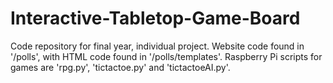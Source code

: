 # Interactive-Tabletop-Game-Board
Code repository for final year, individual project.
Website code found in '/polls', with HTML code found in '/polls/templates'.
Raspberry Pi scripts for games are 'rpg.py', 'tictactoe.py' and 'tictactoeAI.py'.
